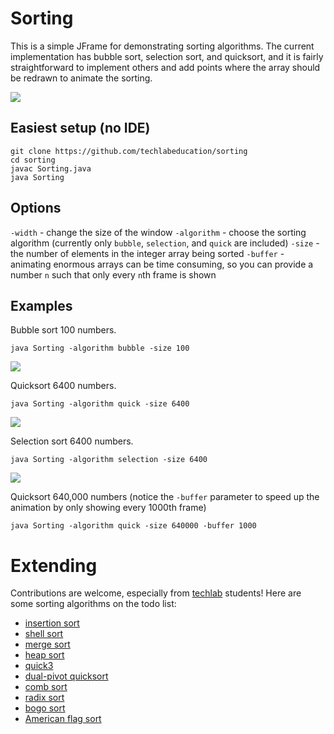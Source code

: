 # Sorting

This is a simple JFrame for demonstrating sorting algorithms. The current implementation has bubble sort, selection sort, and quicksort, and it is fairly straightforward to implement others and add points where the array should be redrawn to animate the sorting.

![](http://apcs.io/img/lab/sorting/quicksort.gif)

## Easiest setup (no IDE)

```
git clone https://github.com/techlabeducation/sorting
cd sorting
javac Sorting.java
java Sorting
```

## Options

`-width` - change the size of the window
`-algorithm` - choose the sorting algorithm (currently only `bubble`, `selection`, and `quick` are included)
`-size` - the number of elements in the integer array being sorted
`-buffer` - animating enormous arrays can be time consuming, so you can provide a number `n` such that only every `n`th frame is shown

## Examples

Bubble sort 100 numbers.
```
java Sorting -algorithm bubble -size 100
```

![](http://apcs.io/img/lab/sorting/bubblesort.gif)

Quicksort 6400 numbers.
```
java Sorting -algorithm quick -size 6400
```

![](http://apcs.io/img/lab/sorting/quicksort2.gif)

Selection sort 6400 numbers.
```
java Sorting -algorithm selection -size 6400
```

![](http://apcs.io/img/lab/sorting/selection.gif)

Quicksort 640,000 numbers (notice the `-buffer` parameter to speed up the animation by only showing every 1000th frame)
```
java Sorting -algorithm quick -size 640000 -buffer 1000
```

# Extending

Contributions are welcome, especially from [techlab](https://techlab.education) students! Here are some sorting algorithms on the todo list:

- [insertion sort](http://sorting-algorithms.com/insertion-sort)
- [shell sort](http://sorting-algorithms.com/shell-sort)
- [merge sort](http://sorting-algorithms.com/merge-sort)
- [heap sort](http://sorting-algorithms.com/heap-sort)
- [quick3](http://sorting-algorithms.com/quick-sort-3-way)
- [dual-pivot quicksort](http://permalink.gmane.org/gmane.comp.java.openjdk.core-libs.devel/2628)
- [comb sort](https://en.wikipedia.org/wiki/Comb_sort)
- [radix sort](https://en.wikipedia.org/wiki/Radix_sort)
- [bogo sort](https://en.wikipedia.org/wiki/Bogosort)
- [American flag sort](https://en.wikipedia.org/wiki/American_flag_sort)
